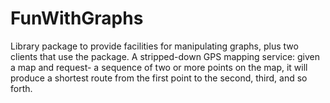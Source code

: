 # FunWithGraphs

 Library package to provide facilities for manipulating graphs, plus two clients that use the package.
 A stripped-down GPS mapping service: given a map and request- a sequence of two or more points on the map, 
 it will produce a shortest route from the first point to the second, third, and so forth.
